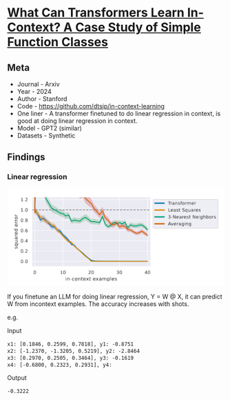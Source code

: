 # [What Can Transformers Learn In-Context? A Case Study of Simple Function Classes](https://arxiv.org/pdf/2208.01066.pdf)

## Meta

* Journal - Arxiv
* Year - 2024
* Author - Stanford
* Code - https://github.com/dtsip/in-context-learning
* One liner - A transformer finetuned to do linear regression in context, is good at doing linear regression in context.
* Model - GPT2 (similar)
* Datasets - Synthetic

## Findings

### Linear regression

![Linear regression](wcticl_linear.png)

If you finetune an LLM for doing linear regression, Y = W @ X, it can predict W from incontext examples. The accuracy increases with shots.

e.g.

Input

```
x1: [0.1846, 0.2599, 0.7818], y1: -0.8751
x2: [-1.2370, -1.3205, 0.5219], y2: -2.8464
x3: [0.2970, 0.2505, 0.3464], y3: -0.1619
x4: [-0.6800, 0.2323, 0.2931], y4:
```

Output

```
-0.3222
```
